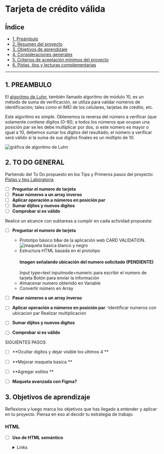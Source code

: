 # Tarjeta de crédito válida

## Índice

* [1. Preámbulo](#1-preámbulo)
* [2. Resumen del proyecto](#2-resumen-del-proyecto)
* [3. Objetivos de aprendizaje](#3-objetivos-de-aprendizaje)
* [4. Consideraciones generales](#4-consideraciones-generales)
* [5. Criterios de aceptación mínimos del proyecto](#5-criterios-de-aceptación-mínimos-del-proyecto)
* [6. Pistas, tips y lecturas complementarias](#6-pistas-tips-y-lecturas-complementarias)

***

## 1. PREAMBULO

El [algoritmo de Luhn](https://es.wikipedia.org/wiki/Algoritmo_de_Luhn),
también llamado algoritmo de módulo 10, es un método de suma de verificación,
se utiliza para validar números de identificación; tales como el IMEI de los
celulares, tarjetas de crédito, etc.

Este algoritmo es simple. Obtenemos la reversa del número a verificar (que
solamente contiene dígitos [0-9]); a todos los números que ocupan una posición
par se les debe multiplicar por dos, si este número es mayor o igual a 10,
debemos sumar los dígitos del resultado; el número a verificar será válido si
la suma de sus dígitos finales es un múltiplo de 10.

![gráfica de algoritmo de Luhn](https://www.101computing.net/wp/wp-content/uploads/Luhn-Algorithm.png)

## 2. TO DO GENERAL

Partiendo del To Do propuesto en los Tips y Primeros pasos del proyecto:
[Pistas y tips Laboratoria](https://www.youtube.com/watch?v=f0zL6Ot9y_w)

- [ ] **Preguntar el numero de tarjeta**
- [ ] **Pasar números a un array inverso**
- [ ] **Aplicar operación a números en posición par**
- [ ] **Sumar dijitos y nuevos digitos**
- [ ] **Comprobar si es válido**

Realice un alcance con subtareas a cumplir en cada actividad propuesta: 

- [ ] **Preguntar el numero de tarjeta**
     - Prototipo básico b&w de la aplicación web CARD VALIDATION.
     ![maqueta basica blanco y negro](MAQUETASIMPLE.jpg)
     - Estructura HTML basada en el prototipo
        #### Imagen señalando ubicación del numero solicitado (PENDIENTE)
        Input type=text inputmode=numeric para escribir el numero de tarjeta
        Botón para enviar la información
     - Almacenar numero obtenido en Variable
     - Convertir número en Array

- [ ] **Pasar números a un array inverso**

- [ ] **Aplicar operación a números en posición par**
      -Identificar numeros con ubicacion par
      Realizar multiplicacion

- [ ] **Sumar dijitos y nuevos digitos**

- [ ] **Comprobar si es válido**

SIGUIENTES PASOS
- [ ] **Ocultar digitos y dejar visible los ultimos 4 **
- [ ] **Mejorar maqueta basica **
- [ ] **Agregar estilos **
- [ ] **Maqueta avanzada con Figma?**











## 3. Objetivos de aprendizaje

Reflexiona y luego marca los objetivos que has llegado a entender y aplicar en tu proyecto. Piensa en eso al decidir tu estrategia de trabajo.

### HTML

- [ ] **Uso de HTML semántico**

  <details><summary>Links</summary><p>

  * [HTML semántico](https://curriculum.laboratoria.la/es/topics/html/02-html5/02-semantic-html)
  * [Semantics - MDN Web Docs Glossary](https://developer.mozilla.org/en-US/docs/Glossary/Semantics#Semantics_in_HTML)
</p></details>

